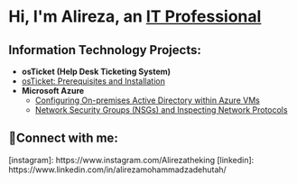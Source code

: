 <h1>Hi, I'm Alireza, an <a href="https://linkedin.com/in/AlirezaMohammadzadeh">IT Professional</a></h1>

<h2> Information Technology Projects:</h2>

- <b>osTicket (Help Desk Ticketing System)</b>
 - [osTicket: Prerequisites and Installation](https://github.com/amoh2487/osticket-prereqs)
- <b>Microsoft Azure</b>
  - [Configuring On-premises Active Directory within Azure VMs](https://github.com/amoh2487/configure-ad)
  - [Network Security Groups (NSGs) and Inspecting Network Protocols](https://github.com/amoh2487/azure-network-protocols)


<h2>🤳Connect with me:</h2>
[instagram]: https://www.instagram.com/Alirezatheking
[linkedin]: https://www.linkedin.com/in/alirezamohammadzadehutah/







